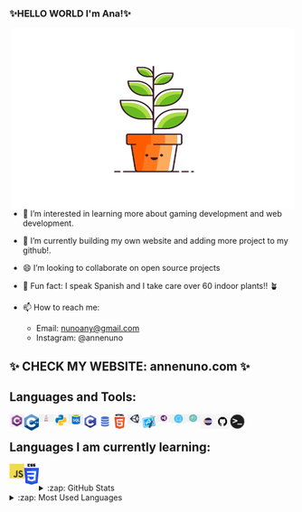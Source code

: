 ### ✨HELLO WORLD I'm Ana!✨

<img align="right" alt="GIF" src="https://github.com/annenuno/annenuno/blob/main/plant.gif" width="500" height="320" />

- 👀 I’m interested in learning more about gaming development and web development.
- 🌱 I’m currently building my own website and adding more project to my github!.
- 😄 I’m looking to collaborate on open source projects
- 🦈 Fun fact: I speak Spanish and I take care over 60 indoor plants!! 🪴

- 📫 How to reach me:
    - Email: nunoany@gmail.com
    - Instagram: @annenuno

## ✨ CHECK MY WEBSITE: annenuno.com ✨
<!---
annenuno/annenuno is a ✨ special ✨ repository because its `README.md` (this file) appears on your GitHub profile.
You can click the Preview link to take a look at your changes.
--->
## Languages and Tools:

<img align="left" alt="C#" width="26px" src="https://github.com/annenuno/annenuno/blob/main/icons/C%23.png" />

<img align="left" alt="c++" width="26px" src="https://github.com/annenuno/annenuno/blob/main/icons/c%2B%2B.png" />

<img align="left" alt="java" width="26px" src="https://github.com/annenuno/annenuno/blob/main/icons/java.png" />

<img align="left" alt="python" width="26px" src="https://github.com/annenuno/annenuno/blob/main/icons/python.png" />

<img align="left" alt="sql" width="26px" src="https://github.com/annenuno/annenuno/blob/main/icons/sql.jpg" />

<img align="left" alt="c" width="26px" src="https://github.com/annenuno/annenuno/blob/main/icons/c.png" />

<img align="left" alt="SQL" width="26px" src="https://raw.githubusercontent.com/github/explore/80688e429a7d4ef2fca1e82350fe8e3517d3494d/topics/sql/sql.png" />

<img align="left" alt="html" width="26px" src="https://github.com/annenuno/annenuno/blob/main/icons/html.png" />

<img align="left" alt="unity" width="26px" src="https://github.com/annenuno/annenuno/blob/main/icons/unity.png" />

<img align="left" alt="xcode" width="26px" src="https://github.com/annenuno/annenuno/blob/main/icons/xcode.png" />

<img align="left" alt="vs" width="26px" src="https://github.com/annenuno/annenuno/blob/main/icons/vs.png" />

<img align="left" alt="agile" width="26px" src="https://github.com/annenuno/annenuno/blob/main/icons/agile.png" />

<img align="left" alt="atomide" width="26px" src="https://github.com/annenuno/annenuno/blob/main/icons/atom%20ide.png" />

<img align="left" alt="eclipse" width="26px" src="https://github.com/annenuno/annenuno/blob/main/icons/eclipse.png" />

<img align="left" alt="github" width="26px" src="https://github.com/annenuno/annenuno/blob/main/icons/github.png" />

<img align="left" alt="Terminal" width="26px" src="https://raw.githubusercontent.com/github/explore/80688e429a7d4ef2fca1e82350fe8e3517d3494d/topics/terminal/terminal.png" />

<br />

## Languages I am currently learning:
<img align="left" alt="JavaScript" width="26px" src="https://raw.githubusercontent.com/github/explore/80688e429a7d4ef2fca1e82350fe8e3517d3494d/topics/javascript/javascript.png" />

<img align="left" alt="css" width="26px" src="https://github.com/annenuno/annenuno/blob/main/icons/css.png" />



<br />


<br />
<details>
  <summary>:zap: GitHub Stats</summary>

  <img align="left" alt="Ana's GitHub Stats" src="https://github-readme-stats.vercel.app/api?username=annenuno&show_icons=true&hide_border=true" />

</details>

<details>
  <summary>:zap: Most Used Languages</summary>

<img align="left" alt="Ana's GitHub Top Languages" src="https://github-readme-stats.vercel.app/api/top-langs/?username=annenuno" />

</details>
